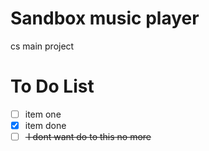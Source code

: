 # Sandbox music player 
cs main project 

# To Do List
-[ ] item one
-[x] item done 
-[ ] <del> I dont want do to this no more <del>
